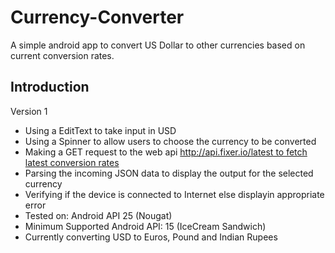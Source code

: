 # Currency-Converter
A simple android app to convert US Dollar to other currencies based on current conversion rates.

<h2>Introduction</h2>
Version 1
<ul>
<li>Using a EditText to take input in USD</li>
<li>Using a Spinner to allow users to choose the currency to be converted</li>
<li>Making a GET request to the web api <a href="http://api.fixer.io/latest">http://api.fixer.io/latest to fetch latest conversion rates</a></li>
<li>Parsing the incoming JSON data to display the output for the selected currency</li>
<li>Verifying if the device is connected to Internet else displayin appropriate error</li>
<li>Tested on: Android API 25 (Nougat)</li>
<li>Minimum Supported Android API: 15 (IceCream Sandwich)</li>
<li>Currently converting USD to Euros, Pound and Indian Rupees</li>
</ul>
